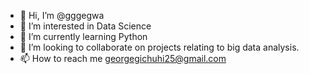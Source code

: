 - 👋 Hi, I’m @gggegwa
- 👀 I’m interested in Data Science
- 🌱 I’m currently learning Python
- 💞️ I’m looking to collaborate on projects relating to big data analysis.
- 📫 How to reach me georgegichuhi25@gmail.com

<!---
gggegwa/gggegwa is a ✨ special ✨ repository because its `README.md` (this file) appears on your GitHub profile.
You can click the Preview link to take a look at your changes.
--->
